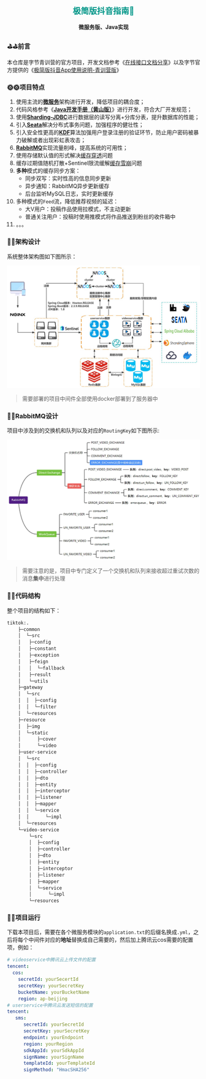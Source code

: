 <h2 align="center" style="color:#009688;font-weight: 800">极简版抖音指南🧭</h2>

<p align="center">
	<strong>微服务版、Java实现</strong>
</p>

### ⛳⛳前言

本仓库是字节青训营的官方项目，开发文档参考《[在线接口文档分享](https://apifox.com/apidoc/shared-7b33652d-6080-41bb-a70e-7a165d55daae)》以及字节官方提供的《[极简版抖音App使用说明-青训营版](https://bytedance.larkoffice.com/docs/doccnM9KkBAdyDhg8qaeGlIz7S7)》

### :sun_with_face::sun_with_face:项目特点

1. 使用主流的[**微服务**](https://spring.io/projects/spring-cloud)架构进行开发，降低项目的耦合度；
2. 代码风格参考《[**Java开发手册（黄山版）**](https://github.com/alibaba/p3c/blob/master/Java%E5%BC%80%E5%8F%91%E6%89%8B%E5%86%8C(%E9%BB%84%E5%B1%B1%E7%89%88).pdf)》进行开发，符合大厂开发规范；
3. 使用[**Sharding-JDBC**](https://shardingsphere.apache.org/document/4.1.0/cn/manual/sharding-jdbc/)进行数据层的读写分离+分库分表，提升数据库的性能；
4. 引入[**Seata**](https://seata.apache.org/zh-cn/)解决分布式事务问题，加强程序的健壮性；
5. 引入安全性更高的[**KDF**](https://mp.weixin.qq.com/s/TcGnktKbZK9hrvNvvO7kgQ)算法加强用户登录注册的验证环节，防止用户密码被暴力破解或者出现彩虹表攻击；
6. [**RabbitMQ**](https://www.rabbitmq.com/)实现流量削峰，提高系统的可用性；
7. 使用存储默认值的形式解决[缓存穿透](https://xiaolincoding.com/redis/cluster/cache_problem.html#%E7%BC%93%E5%AD%98%E7%A9%BF%E9%80%8F)问题
8. 缓存过期值随机打散+Sentinel限流缓解[缓存雪崩](https://xiaolincoding.com/redis/cluster/cache_problem.html#%E7%BC%93%E5%AD%98%E9%9B%AA%E5%B4%A9)问题
9. **多种**模式的缓存同步方案：
   - 同步双写：实时性高的信息同步更新
   - 异步通知：RabbitMQ异步更新缓存
   - 后台监听MySQL日志，实时更新缓存
10. 多种模式的`Feed`流，降低推荐视频的延迟：
      - 大V用户：投稿作品使用拉模式，不主动更新
      - 普通关注用户：投稿时使用推模式将作品推送到粉丝的收件箱中
11. 。。。

### :memo::memo:架构设计

系统整体架构图如下图所示：

<img src="./resource/img/framework.jpg" alt="framework" style="zoom:80%;" />

> 需要部署的项目中间件全部使用docker部署到了服务器中

### :rabbit::rabbit:RabbitMQ设计

项目中涉及到的交换机和队列以及对应的`RoutingKey`如下图所示:

<img src="./resource/img/RabbitMQ.jpg" alt="framework" style="zoom:80%;" />

> 需要注意的是，项目中专门定义了一个交换机和队列来接收超过重试次数的消息**集中**进行处理

### :bug::bug:代码结构

整个项目的结构如下：

```sh
tiktok:.
    ├─common
    │  └─src
    │   ├─config
    │   ├─constant
    │   ├─exception
    │   ├─feign
    │   │  └─fallback
    │   ├─result
    │   └─utils
    ├─gateway
    │  └─src
    │  │  ├─config
    │  │  └─filter
    │  └─resources
    ├─resource
    │  ├─img
    │  └─static
    │      ├─cover
    │      └─video
    ├─user-service
    │  └─src
    │  │  ├─config
    │  │  ├─controller
    │  │  ├─dto
    │  │  ├─entity
    │  │  ├─interceptor
    │  │  ├─listener
    │  │  ├─mapper
    │  │  └─service
    │  │      └─impl
    │  └─resources
    └─video-service
        └─src
        │  ├─config
        │  ├─controller
        │  ├─dto
        │  ├─entity
        │  ├─interceptor
        │  ├─listener
        │  ├─mapper
        │  └─service
        │      └─impl
        └─resources
```

### :runner::runner:项目运行

下载本项目后，需要在各个微服务模块的`application.txt`的后缀名换成`.yml`，之后将每个中间件对应的**地址**替换成自己需要的，然后加上腾讯云cos需要的配置项，例如：

```yml
# videoservice中腾讯云上传文件的配置
tencent:
  cos:
    secretId: yourSecertId
    secretKey: yourSecretKey
    bucketName: yourBucketName
    region: ap-beijing
# userservice中腾讯云发送短信的配置
tencent:
   sms:
      secretId: yourSecretId
      secretKey: yourSecretKey
      endpoint: yourEndpoint
      region: yourRegion
      sdkAppId: yourSdkAppId
      signName: yourSignName
      templateId: yourTemplateId
      signMethod: "HmacSHA256"
```

